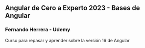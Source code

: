 ## Angular de Cero a Experto 2023 - Bases de Angular
### Fernando Herrera - Udemy

Curso para repasar y aprender sobre la versión 16 de Angular
